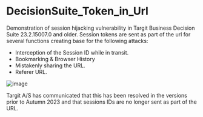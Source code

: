 # DecisionSuite_Token_in_Url

Demonstration of session hijacking vulnerability in Targit Business Decision Suite 23.2.15007.0 and older.
Session tokens are sent as part of the url for several functions creating base for the following attacks:

- Interception of the Session ID while in transit.
- Bookmarking & Browser History
- Mistakenly sharing the URL.
- Referer URL.

![image](https://github.com/DMCERTCE/DecisionSuite_Token_in_Url/assets/168325622/2cf3dbad-f079-46f4-a056-71cf7c69aec7)

Targit A/S has communicated that this has been resolved in the versions prior to Autumn 2023 and that sessions IDs are no longer sent as part of the URL.
